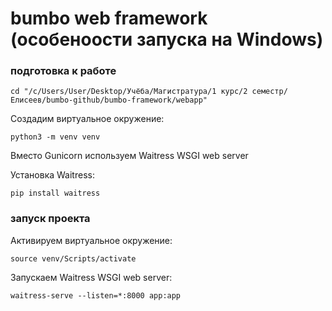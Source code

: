 # bumbo web framework (особеноости запуска на Windows)
### подготовка к работе 
```console
cd "/c/Users/User/Desktop/Учёба/Магистратура/1 курс/2 семестр/Елисеев/bumbo-github/bumbo-framework/webapp"
```

Создадим виртуальное окружение:
```console
python3 -m venv venv
```

Вместо Gunicorn используем Waitress WSGI web server

Установка Waitress:
```console
pip install waitress
```

### запуск проекта
Активируем виртуальное окружение:
```console
source venv/Scripts/activate
```

Запускаем Waitress WSGI web server:
```console
waitress-serve --listen=*:8000 app:app
```

